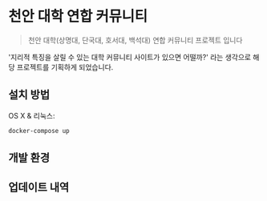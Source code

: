# 천안 대학 연합 커뮤니티
> 천안 대학(상명대, 단국대, 호서대, 백석대) 연합 커뮤니티 프로젝트 입니다

'지리적 특징을 살릴 수 있는 대학 커뮤니티 사이트가 있으면 어떨까?' 라는 생각으로 해당 프로젝트를 기획하게 되었습니다.

## 설치 방법
OS X & 리눅스:

```sh
docker-compose up
```

## 개발 환경

## 업데이트 내역